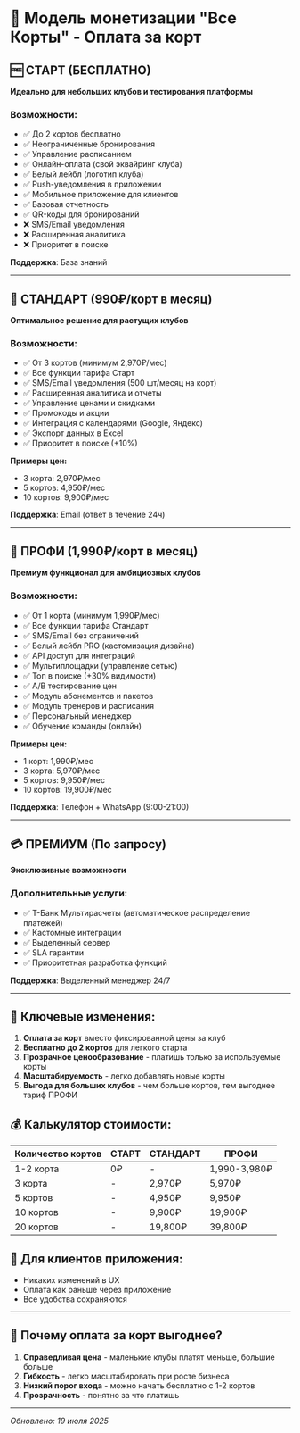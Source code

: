 # 💎 Модель монетизации "Все Корты" - Оплата за корт

## 🆓 СТАРТ (БЕСПЛАТНО)
**Идеально для небольших клубов и тестирования платформы**

### Возможности:
- ✅ До 2 кортов бесплатно
- ✅ Неограниченные бронирования
- ✅ Управление расписанием
- ✅ Онлайн-оплата (свой эквайринг клуба)
- ✅ Белый лейбл (логотип клуба)
- ✅ Push-уведомления в приложении
- ✅ Мобильное приложение для клиентов
- ✅ Базовая отчетность
- ✅ QR-коды для бронирований
- ❌ SMS/Email уведомления
- ❌ Расширенная аналитика
- ❌ Приоритет в поиске

**Поддержка**: База знаний

---

## 💼 СТАНДАРТ (990₽/корт в месяц)
**Оптимальное решение для растущих клубов**

### Возможности:
- ✅ От 3 кортов (минимум 2,970₽/мес)
- ✅ Все функции тарифа Старт
- ✅ SMS/Email уведомления (500 шт/месяц на корт)
- ✅ Расширенная аналитика и отчеты
- ✅ Управление ценами и скидками
- ✅ Промокоды и акции
- ✅ Интеграция с календарями (Google, Яндекс)
- ✅ Экспорт данных в Excel
- ✅ Приоритет в поиске (+10%)

**Примеры цен:**
- 3 корта: 2,970₽/мес
- 5 кортов: 4,950₽/мес
- 10 кортов: 9,900₽/мес

**Поддержка**: Email (ответ в течение 24ч)

---

## 🚀 ПРОФИ (1,990₽/корт в месяц)
**Премиум функционал для амбициозных клубов**

### Возможности:
- ✅ От 1 корта (минимум 1,990₽/мес)
- ✅ Все функции тарифа Стандарт
- ✅ SMS/Email без ограничений
- ✅ Белый лейбл PRO (кастомизация дизайна)
- ✅ API доступ для интеграций
- ✅ Мультиплощадки (управление сетью)
- ✅ Топ в поиске (+30% видимости)
- ✅ A/B тестирование цен
- ✅ Модуль абонементов и пакетов
- ✅ Модуль тренеров и расписания
- ✅ Персональный менеджер
- ✅ Обучение команды (онлайн)

**Примеры цен:**
- 1 корт: 1,990₽/мес
- 3 корта: 5,970₽/мес
- 5 кортов: 9,950₽/мес
- 10 кортов: 19,900₽/мес

**Поддержка**: Телефон + WhatsApp (9:00-21:00)

---

## 💳 ПРЕМИУМ (По запросу)
**Эксклюзивные возможности**

### Дополнительные услуги:
- ✅ Т-Банк Мультирасчеты (автоматическое распределение платежей)
- ✅ Кастомные интеграции
- ✅ Выделенный сервер
- ✅ SLA гарантии
- ✅ Приоритетная разработка функций

**Поддержка**: Выделенный менеджер 24/7

---

## 🎯 Ключевые изменения:

1. **Оплата за корт** вместо фиксированной цены за клуб
2. **Бесплатно до 2 кортов** для легкого старта
3. **Прозрачное ценообразование** - платишь только за используемые корты
4. **Масштабируемость** - легко добавлять новые корты
5. **Выгода для больших клубов** - чем больше кортов, тем выгоднее тариф ПРОФИ

## 💰 Калькулятор стоимости:

| Количество кортов | СТАРТ | СТАНДАРТ | ПРОФИ |
|-------------------|--------|-----------|--------|
| 1-2 корта | 0₽ | - | 1,990-3,980₽ |
| 3 корта | - | 2,970₽ | 5,970₽ |
| 5 кортов | - | 4,950₽ | 9,950₽ |
| 10 кортов | - | 9,900₽ | 19,900₽ |
| 20 кортов | - | 19,800₽ | 39,800₽ |

## 📱 Для клиентов приложения:
- Никаких изменений в UX
- Оплата как раньше через приложение
- Все удобства сохраняются

---

## 🤔 Почему оплата за корт выгоднее?

1. **Справедливая цена** - маленькие клубы платят меньше, большие больше
2. **Гибкость** - легко масштабировать при росте бизнеса  
3. **Низкий порог входа** - можно начать бесплатно с 1-2 кортов
4. **Прозрачность** - понятно за что платишь

---

*Обновлено: 19 июля 2025*